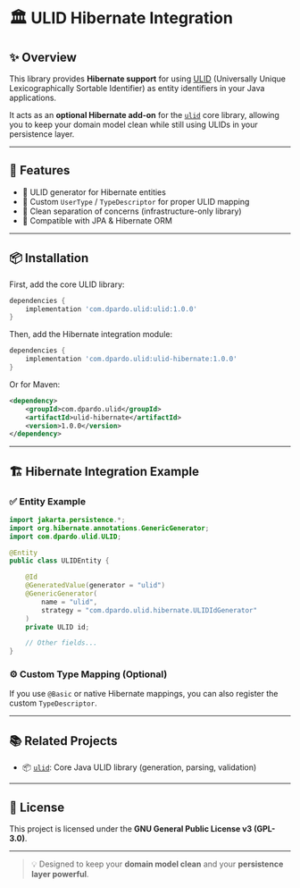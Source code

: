 # 🏛️ ULID Hibernate Integration

## ✨ Overview

This library provides **Hibernate support** for using [ULID](https://github.com/daniel99412/ULID) (Universally Unique Lexicographically Sortable Identifier) as entity identifiers in your Java applications.

It acts as an **optional Hibernate add-on** for the [`ulid`](https://github.com/daniel99412/ULID) core library, allowing you to keep your domain model clean while still using ULIDs in your persistence layer.

---

## 🧩 Features

- 🧬 ULID generator for Hibernate entities
- 🔄 Custom `UserType` / `TypeDescriptor` for proper ULID mapping
- 🧼 Clean separation of concerns (infrastructure-only library)
- 🧱 Compatible with JPA & Hibernate ORM

---

## 📦 Installation

First, add the core ULID library:

```gradle
dependencies {
    implementation 'com.dpardo.ulid:ulid:1.0.0'
}
```

Then, add the Hibernate integration module:

```gradle
dependencies {
    implementation 'com.dpardo.ulid:ulid-hibernate:1.0.0'
}
```

Or for Maven:

```xml
<dependency>
    <groupId>com.dpardo.ulid</groupId>
    <artifactId>ulid-hibernate</artifactId>
    <version>1.0.0</version>
</dependency>
```

---

## 🏗️ Hibernate Integration Example

### ✅ Entity Example

```java
import jakarta.persistence.*;
import org.hibernate.annotations.GenericGenerator;
import com.dpardo.ulid.ULID;

@Entity
public class ULIDEntity {

    @Id
    @GeneratedValue(generator = "ulid")
    @GenericGenerator(
        name = "ulid",
        strategy = "com.dpardo.ulid.hibernate.ULIDIdGenerator"
    )
    private ULID id;

    // Other fields...
}
```

### ⚙️ Custom Type Mapping (Optional)

If you use `@Basic` or native Hibernate mappings, you can also register the custom `TypeDescriptor`.

---

## 📚 Related Projects

- 📦 [`ulid`](https://github.com/daniel99412/ULID): Core Java ULID library (generation, parsing, validation)

---

## 📜 License

This project is licensed under the **GNU General Public License v3 (GPL-3.0)**.

---

> 💡 Designed to keep your **domain model clean** and your **persistence layer powerful**.
